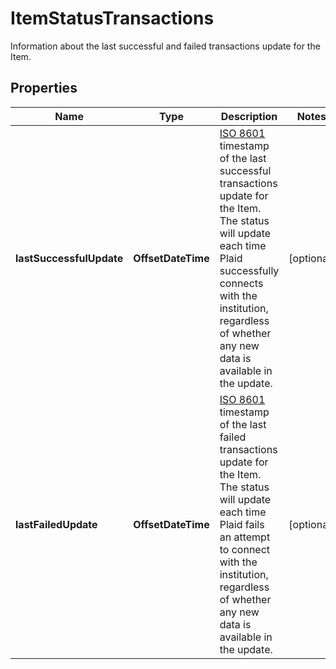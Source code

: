 

# ItemStatusTransactions

Information about the last successful and failed transactions update for the Item.

## Properties

| Name | Type | Description | Notes |
|------------ | ------------- | ------------- | -------------|
|**lastSuccessfulUpdate** | **OffsetDateTime** | [ISO 8601](https://wikipedia.org/wiki/ISO_8601) timestamp of the last successful transactions update for the Item. The status will update each time Plaid successfully connects with the institution, regardless of whether any new data is available in the update. |  [optional] |
|**lastFailedUpdate** | **OffsetDateTime** | [ISO 8601](https://wikipedia.org/wiki/ISO_8601) timestamp of the last failed transactions update for the Item. The status will update each time Plaid fails an attempt to connect with the institution, regardless of whether any new data is available in the update. |  [optional] |



